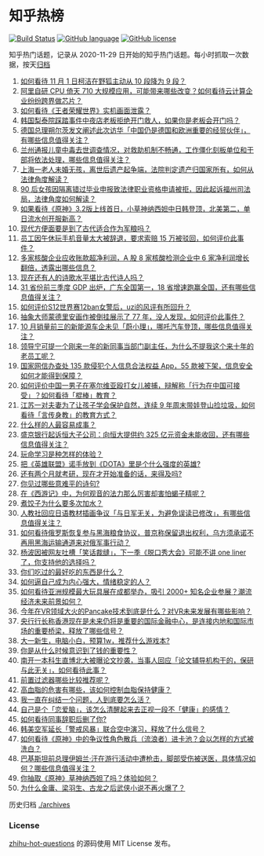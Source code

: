 # 知乎热榜
[![Build Status](https://github.com/ToWeLong/zhihu-hot-questions/workflows/CI/badge.svg)](https://github.com/ToWeLong/zhihu-hot-questions/actions)
[![GitHub language](https://img.shields.io/badge/language-golang-orange.svg)](https://golang.org/)
[![GitHub license](https://img.shields.io/github/license/ToWeLong/zhihu-hot-questions)](https://github.com/ToWeLong/zhihu-hot-questions/blob/main/LICENSE)

知乎热门话题，记录从 2020-11-29 日开始的知乎热门话题。每小时抓取一次数据，按天[归档](./archives)

<!-- BEGIN -->

1. [如何看待 11 月 1 日柯洁在野狐主动从 10 段降为 9 段？](https://www.zhihu.com/question/564069865)
1. [阿里自研 CPU 倚天 710 大规模应用，可能带来哪些改变？如何看待云计算企业纷纷跨界做芯片？](https://www.zhihu.com/question/564261777)
1. [如何看待《王者荣耀世界》实机画面泄露？](https://www.zhihu.com/question/563986142)
1. [韩国梨泰院踩踏事件中夜店老板拒绝开门救人，如果你是老板会开门吗？](https://www.zhihu.com/question/563623866)
1. [德国总理朔尔茨发文阐述此次访华「中国仍是德国和欧洲重要的经贸伙伴」，有哪些信息值得关注？](https://www.zhihu.com/question/564396096)
1. [兰州通报儿童中毒去世调查情况，对救助机制不畅通，工作僵化刻板单位和干部将依法处理，哪些信息值得关注？](https://www.zhihu.com/question/564408697)
1. [上海一老人未婚无孩，离世后遗产起争端，法院判定遗产归国家所有，如何从法律角度解读？](https://www.zhihu.com/question/564247602)
1. [90 后女孩因隔离错过毕业申报致法律职业资格申请被拒，因此起诉福州司法局，法律角度如何解读？](https://www.zhihu.com/question/564320615)
1. [如果看待《原神》3.2版上线首日，小草神纳西妲中日韩登顶，北美第二，单日流水创开服新高？](https://www.zhihu.com/question/564428657)
1. [现代方便面要是到了古代适合作为军粮吗？](https://www.zhihu.com/question/507516738)
1. [员工因午休玩手机音量太大被辞退，要求索赔 15 万被驳回，如何评价此事件？](https://www.zhihu.com/question/564380906)
1. [多家核酸企业应收账款超净利润，A 股 8 家核酸检测企业中 6 家净利润增长翻倍，透露出哪些信息？](https://www.zhihu.com/question/564415645)
1. [现在还有人的诗歌水平堪比古代诗人吗？](https://www.zhihu.com/question/564035966)
1. [31 省份前三季度 GDP 出炉，广东全国第一，18 省增速跑赢全国，还有哪些信息值得关注？](https://www.zhihu.com/question/564392686)
1. [如何评价S12世界赛12ban女警后，uzi的风评有所回升？](https://www.zhihu.com/question/563888003)
1. [抽象大师蒙德里安画作被倒挂展示了 77 年，没人发现，如何评价此事件？](https://www.zhihu.com/question/564437658)
1. [10 月销量前三的新能源车企未见「蔚小理」，哪吒汽车登顶，哪些信息值得关注？](https://www.zhihu.com/question/564257031)
1. [领导宁可提一个刚来一年的新同事当部门副主任，为什么不提我这个来十年的老员工呢？](https://www.zhihu.com/question/458785731)
1. [国家网信办查处 135 款侵犯个人信息合法权益 App，55 款被下架，信息安全如何才能得到保障？](https://www.zhihu.com/question/564411796)
1. [如何评价中国一男子在塞尔维亚殴打女儿被捕，辩解称「行为在中国可接受」？如何看待「棍棒」教育？](https://www.zhihu.com/question/564160268)
1. [江苏一对夫妻为了让孩子学会保护自然，连续 9 年周末带娃登山捡垃圾，如何看待「言传身教」的教育方式？](https://www.zhihu.com/question/564130000)
1. [什么样的人最容易成事？](https://www.zhihu.com/question/64920076)
1. [盛京银行起诉恒大子公司：向恒大提供约 325 亿元资金未能收回，还有哪些信息值得关注？](https://www.zhihu.com/question/564134959)
1. [玩命学习是种怎样的体验？](https://www.zhihu.com/question/35378591)
1. [把《英雄联盟》诺手放到《DOTA》里是个什么强度的英雄?](https://www.zhihu.com/question/564393946)
1. [还有两个月就考研，现在才开始准备的话，来得及吗?](https://www.zhihu.com/question/36128143)
1. [你见过哪些意难平的诗句?](https://www.zhihu.com/question/555872859)
1. [在《西游记》中，为何观音的法力那么厉害却害怕蝎子精呢？](https://www.zhihu.com/question/526344203)
1. [煮饺子为什么要多次加水？](https://www.zhihu.com/question/27911488)
1. [人教社回应日语教材插画争议「与日军无关，为避免误读已修改」，有哪些信息值得关注？](https://www.zhihu.com/question/564452436)
1. [如何看待俄罗斯恢复参与黑海粮食协议，普京称保留退出权利，乌方须承诺不再用黑海运输通道来对俄军事行动？](https://www.zhihu.com/question/564325483)
1. [杨波因被网友吐槽「笑话裁缝」，下一季《脱口秀大会》可能不讲 one liner了，你支持他的选择吗？](https://www.zhihu.com/question/564250630)
1. [你们吃过的最好吃的东西是什么？](https://www.zhihu.com/question/31750592)
1. [如何逼自己成为内心强大，情绪稳定的人？](https://www.zhihu.com/question/552057915)
1. [如何看待亚洲规模最大玩具展在成都举办，吸引 2000+ 知名企业参展？潮流经济未来前景如何？](https://www.zhihu.com/question/564369496)
1. [今年在VR领域大火的Pancake技术到底是什么？对VR未来发展有哪些影响？](https://www.zhihu.com/question/564124311)
1. [央行行长称香港现在是未来仍将是重要的国际金融中心，是连接内地和国际市场的重要桥梁，释放了哪些信号？](https://www.zhihu.com/question/564111939)
1. [大一新生，电脑小白，预算1w，推荐什么游戏本?](https://www.zhihu.com/question/546681983)
1. [你是从什么时候意识到了钱的重要性？](https://www.zhihu.com/question/562393267)
1. [南开一本科生直博北大被曝论文抄袭，当事人回应「论文辅导机构干的，保研与此无关」，如何看待此事？](https://www.zhihu.com/question/564314545)
1. [前置过滤器哪些比较推荐呢？](https://www.zhihu.com/question/271487078)
1. [高血脂的危害有哪些，该如何控制血脂保持健康？](https://www.zhihu.com/question/564263956)
1. [我一直在纠结一个问题，人到底要怎么活？](https://www.zhihu.com/question/560525438)
1. [自己是个「恋爱脑」，该怎么清醒起来去正视一段不「健康」的感情？](https://www.zhihu.com/question/563744408)
1. [如何看待同事辞职后删了你?](https://www.zhihu.com/question/558158717)
1. [韩美空军延长「警戒风暴」联合空中演习，释放了什么信号？](https://www.zhihu.com/question/564427947)
1. [如何看待《原神》中的争议性角色散兵（流浪者）进卡池？会以怎样的方式被洗白？](https://www.zhihu.com/question/563687320)
1. [巴基斯坦前总理伊姆兰·汗在游行活动中遭枪击，脚部受伤被送医，具体情况如何？哪些信息值得关注？](https://www.zhihu.com/question/564452680)
1. [你抽取《原神》草神纳西妲了吗？体验如何？](https://www.zhihu.com/question/561729712)
1. [为什么金庸、梁羽生、古龙之后武侠小说不再火爆了？](https://www.zhihu.com/question/563397765)

<!-- END -->

历史归档 [./archives](./archives)


### License
[zhihu-hot-questions](https://github.com/towelong/zhihu-hot-questions) 的源码使用 MIT License 发布。